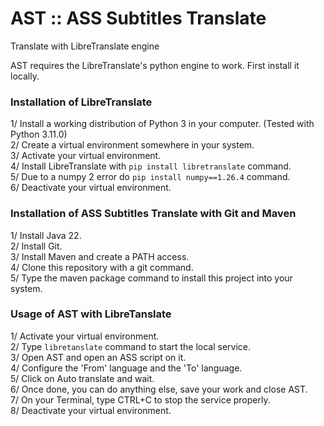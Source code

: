 # AST :: ASS Subtitles Translate
Translate with LibreTranslate engine

AST requires the LibreTranslate's python engine to work. First install it locally.
### Installation of LibreTranslate
1/ Install a working distribution of Python 3 in your computer. (Tested with Python 3.11.0)<br>
2/ Create a virtual environment somewhere in your system.<br>
3/ Activate your virtual environment.<br>
4/ Install LibreTranslate with ```pip install libretranslate``` command.<br>
5/ Due to a numpy 2 error do ```pip install numpy==1.26.4``` command.<br>
6/ Deactivate your virtual environment.
### Installation of ASS Subtitles Translate with Git and Maven
1/ Install Java 22.<br>
2/ Install Git.<br>
3/ Install Maven and create a PATH access.<br>
4/ Clone this repository with a git command.<br>
5/ Type the maven package command to install this project into your system.
### Usage of AST with LibreTanslate
1/ Activate your virtual environment.<br>
2/ Type ```libretanslate``` command to start the local service.<br>
3/ Open AST and open an ASS script on it.<br>
4/ Configure the 'From' language and the 'To' language.<br>
5/ Click on Auto translate and wait.<br>
6/ Once done, you can do anything else, save your work and close AST.<br>
7/ On your Terminal, type CTRL+C to stop the service properly.<br>
8/ Deactivate your virtual environment.
